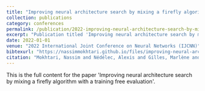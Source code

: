 ```yaml
---
title: "Improving neural architecture search by mixing a firefly algorithm with a training free evaluation"
collection: publications
category: conferences
permalink: /publication/2022-improving-neural-architecture-search-by-mixing-a-firefly-algorithm-with-a-training-free-evaluation
excerpt: "Publication titled 'Improving neural architecture search by mixing a firefly algorithm with a training free evaluation' by Mokhtari, Nassim and Nédélec, Alexis and Gilles, Marlène and De Loor, Pierre."
date: 2022-01-01
venue: "2022 International Joint Conference on Neural Networks (IJCNN)"
bibtexurl: "https://nassimmokhtari.github.io/files/improving-neural-architecture-search-by-mixing-a-firefly-algorithm-with-a-training-free-evaluation.bib"
citation: "Mokhtari, Nassim and Nédélec, Alexis and Gilles, Marlène and De Loor, Pierre (2022). &quot;Improving neural architecture search by mixing a firefly algorithm with a training free evaluation.&quot; <i>2022 International Joint Conference on Neural Networks (IJCNN)</i>."
---
```

This is the full content for the paper 'Improving neural architecture search by mixing a firefly algorithm with a training free evaluation'.
